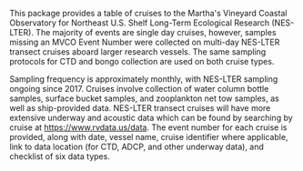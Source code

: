 This package provides a table of cruises to the Martha's Vineyard Coastal Observatory for Northeast U.S. Shelf Long-Term Ecological Research (NES-LTER). The majority of events are single day cruises, however, samples missing an MVCO Event Number were collected on multi-day NES-LTER transect cruises aboard larger research vessels. The same sampling protocols for CTD and bongo collection are used on both cruise types. 

Sampling  frequency is approximately monthly, with NES-LTER sampling ongoing since 2017. Cruises involve collection of water column bottle samples, surface bucket samples, and zooplankton net tow samples, as well as ship-provided data. NES-LTER transect cruises will have more extensive underway and acoustic data which can be found by searching by cruise at https://www.rvdata.us/data. The event number for each cruise is provided, along with date, vessel name, cruise identifier where applicable, link to data location (for CTD, ADCP, and other underway data), and checklist of six data types.

